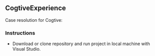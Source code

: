 ## CogtiveExperience

Case resolution for Cogtive:

### Instructions

- Download or clone repository and run project in local machine with Visual Studio.
